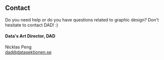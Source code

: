 ## Contact

Do you need help or do you have questions related to graphic design? Don't hesitate to contact DAD! :)

#### Data's Art Director, DAD

Nicklas Peng<br>
[dad@datasektionen.se](mailto:dad@datasektionen.se)
